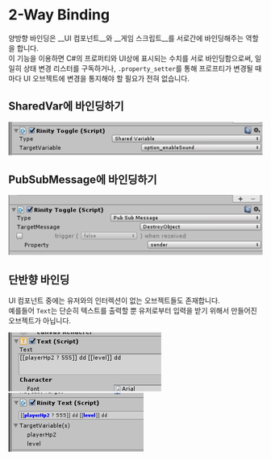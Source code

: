 2-Way Binding
====

양방향 바인딩은 __UI 컴포넌트__와 __게임 스크립트__를 서로간에 바인딩해주는 역할을 합니다.<br>
이 기능을 이용하면 C#의 프로퍼티와 UI상에 표시되는 수치를 서로 바인딩함으로써, 일일히 상태 변경 리스터를 구독하거나, `.property_setter`를 통해 프로프티가 변경될 때 마다 UI 오브젝트에 변경을 통지해야 할 필요가 전혀 없습니다.

SharedVar에 바인딩하기
----

![1](by_shared_var.PNG)


PubSubMessage에 바인딩하기
-----

![2](by_message.png)


단반향 바인딩
----
UI 컴포넌트 중에는 유저와의 인터렉션이 없는 오브젝트들도 존재합니다.<br>
예를들어 `Text`는 단순히 텍스트를 출력할 뿐 유저로부터 입력을 받기 위해서 만들어진 오브젝트가 아닙니다.<br>

![3](single_binding_1.png)<br>
![4](single_binding.png)